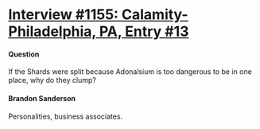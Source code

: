 # [Interview #1155: Calamity-Philadelphia, PA, Entry #13](https://www.theoryland.com/intvmain.php?i=1155#13)

#### Question

If the Shards were split because Adonalsium is too dangerous to be in one place, why do they clump?

#### Brandon Sanderson

Personalities, business associates.

